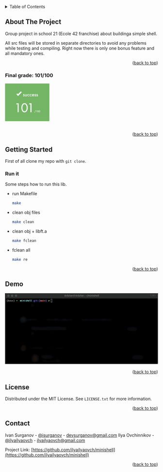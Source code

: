 <div id="top"></div>

<!-- TABLE OF CONTENTS -->
<details>
  <summary>Table of Contents</summary>
  <ol>
    <li>
      <a href="#about-the-project">About The Project</a>
      <ul>
        <li><a href="#final-grade">Final grade</a></li>
      </ul>
    </li>
    <li>
      <a href="#getting-started">Getting Started</a>
    </li>
    <li><a href="#demo">Demo</a></li>
    <li><a href="#license">License</a></li>
    <li><a href="#contact">Contact</a></li>
  </ol>
</details>



<!-- ABOUT THE PROJECT -->
## About The Project

Group project in school 21 (Ecole 42 franchise) about buildinga  simple shell.

All src files will be stored in separate directories to avoid any problems while testing and compiling. Right now there is only one bonus feature and all mandatory ones.


<p align="right">(<a href="#top">back to top</a>)</p>



### Final grade: 101/100

<img src="./demo/score.png" height="125" alt="Score"> <br></br>

<p align="right">(<a href="#top">back to top</a>)</p>



<!-- GETTING STARTED -->
## Getting Started

First of all clone my repo with ```git clone```.

### Run it

Some steps how to run this lib.
* run Makefile
  ```sh
  make 
  ```
* clean obj files
  ```sh
  make clean
  ```
* clean obj + libft.a
  ```sh
  make fclean
  ```
* fclean all
  ```sh
  make re
  ```


<p align="right">(<a href="#top">back to top</a>)</p>


<!-- DEMO -->
## Demo

 <img src="./demo/demo.gif" width="600" alt="demo">

<p align="right">(<a href="#top">back to top</a>)</p>


<!-- LICENSE -->
## License

Distributed under the MIT License. See `LICENSE.txt` for more information.

<p align="right">(<a href="#top">back to top</a>)</p>



<!-- CONTACT -->
## Contact

Ivan Surganov - [@isurganov](https://www.linkedin.com/in/ivansurganov/) - devsurganov@gmail.com
Ilya Ovchinnikov - [@ilyailyaovch](https://t.me/ilyailyaovch) - ilyailyaovch@gmail.com

Project Link: [https://github.com/ilyailyaovch/minishell](https://github.com/ilyailyaovch/minishell)

<p align="right">(<a href="#top">back to top</a>)</p>



